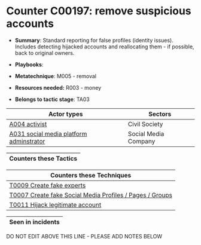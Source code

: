 # Counter C00197: remove suspicious accounts

* **Summary**: Standard reporting for false profiles (identity issues).  Includes detecting hijacked accounts and reallocating them - if possible, back to original owners. 

* **Playbooks**: 

* **Metatechnique**: M005 - removal

* **Resources needed:** R003 - money

* **Belongs to tactic stage**: TA03


| Actor types | Sectors |
| ----------- | ------- |
| [A004 activist](../actortypes/A004.md) | Civil Society |
| [A031 social media platform adminstrator](../actortypes/A031.md) | Social Media Company |



| Counters these Tactics |
| ---------------------- |



| Counters these Techniques |
| ------------------------- |
| [T0009 Create fake experts](../techniques/T0009.md) |
| [T0007 Create fake Social Media Profiles / Pages / Groups](../techniques/T0007.md) |
| [T0011 Hijack legitimate account](../techniques/T0011.md) |



| Seen in incidents |
| ----------------- |


DO NOT EDIT ABOVE THIS LINE - PLEASE ADD NOTES BELOW